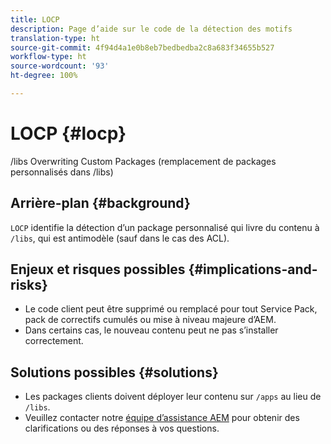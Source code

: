 ```yaml
---
title: LOCP
description: Page d’aide sur le code de la détection des motifs
translation-type: ht
source-git-commit: 4f94d4a1e0b8eb7bedbedba2c8a683f34655b527
workflow-type: ht
source-wordcount: '93'
ht-degree: 100%

---
```



# LOCP {#locp}

/libs Overwriting Custom Packages (remplacement de packages personnalisés dans /libs)

## Arrière-plan {#background}

`LOCP` identifie la détection d’un package personnalisé qui livre du contenu à `/libs`, qui est antimodèle (sauf dans le cas des ACL).

## Enjeux et risques possibles {#implications-and-risks}

* Le code client peut être supprimé ou remplacé pour tout Service Pack, pack de correctifs cumulés ou mise à niveau majeure d’AEM.
* Dans certains cas, le nouveau contenu peut ne pas s’installer correctement.

## Solutions possibles {#solutions}

* Les packages clients doivent déployer leur contenu sur `/apps` au lieu de `/libs`.
* Veuillez contacter notre [équipe d’assistance AEM](https://helpx.adobe.com/fr/enterprise/using/support-for-experience-cloud.html) pour obtenir des clarifications ou des réponses à vos questions.
